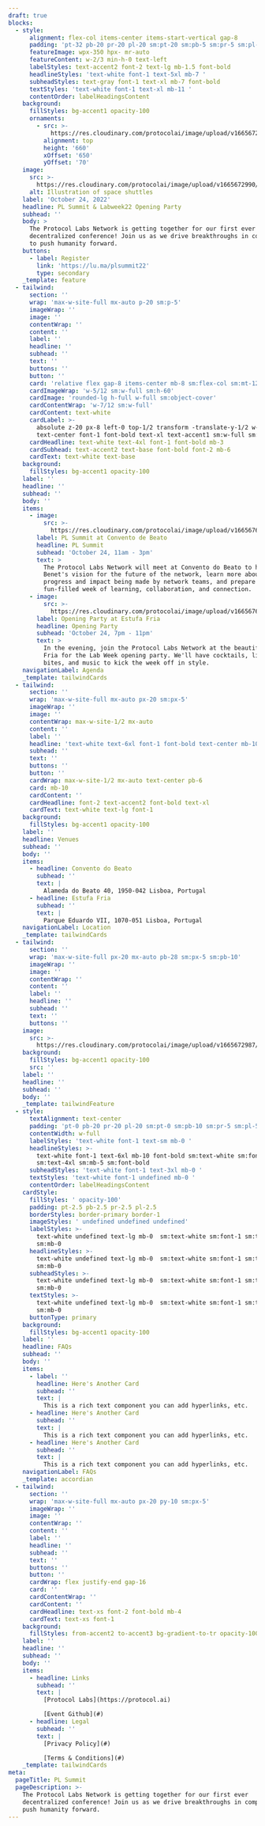 ```yaml
---
draft: true
blocks:
  - style:
      alignment: flex-col items-center items-start-vertical gap-8
      padding: 'pt-32 pb-20 pr-20 pl-20 sm:pt-20 sm:pb-5 sm:pr-5 sm:pl-5'
      featureImage: wpx-350 hpx- mr-auto
      featureContent: w-2/3 min-h-0 text-left
      labelStyles: text-accent2 font-2 text-lg mb-1.5 font-bold
      headlineStyles: 'text-white font-1 text-5xl mb-7 '
      subheadStyles: text-gray font-1 text-xl mb-7 font-bold
      textStyles: 'text-white font-1 text-xl mb-11 '
      contentOrder: labelHeadingsContent
    background:
      fillStyles: bg-accent1 opacity-100
      ornaments:
        - src: >-
            https://res.cloudinary.com/protocolai/image/upload/v1665672982/pl-summit-22/hex-ornament_rtnce3.svg
          alignment: top
          height: '660'
          xOffset: '650'
          yOffset: '70'
    image:
      src: >-
        https://res.cloudinary.com/protocolai/image/upload/v1665672990/pl-summit-22/pl-summit-logo_pvrz3m.svg
      alt: Illustration of space shuttles
    label: 'October 24, 2022'
    headline: PL Summit & Labweek22 Opening Party
    subhead: ''
    body: >
      The Protocol Labs Network is getting together for our first ever
      decentralized conference! Join us as we drive breakthroughs in computing
      to push humanity forward.
    buttons:
      - label: Register
        link: 'https://lu.ma/plsummit22'
        type: secondary
    _template: feature
  - tailwind:
      section: ''
      wrap: 'max-w-site-full mx-auto p-20 sm:p-5'
      imageWrap: ''
      image: ''
      contentWrap: ''
      content: ''
      label: ''
      headline: ''
      subhead: ''
      text: ''
      buttons: ''
      button: ''
      card: 'relative flex gap-8 items-center mb-8 sm:flex-col sm:mt-12'
      cardImageWrap: 'w-5/12 sm:w-full sm:h-60'
      cardImage: 'rounded-lg h-full w-full sm:object-cover'
      cardContentWrap: 'w-7/12 sm:w-full'
      cardContent: text-white
      cardLabel: >-
        absolute z-20 px-8 left-0 top-1/2 transform -translate-y-1/2 w-5/12
        text-center font-1 font-bold text-xl text-accent1 sm:w-full sm:top-28
      cardHeadline: text-white text-4xl font-1 font-bold mb-3
      cardSubhead: text-accent2 text-base font-bold font-2 mb-6
      cardText: text-white text-base
    background:
      fillStyles: bg-accent1 opacity-100
    label: ''
    headline: ''
    subhead: ''
    body: ''
    items:
      - image:
          src: >-
            https://res.cloudinary.com/protocolai/image/upload/v1665676294/pl-summit-22/event-pl-summit_nmmypj.jpg
        label: PL Summit at Convento de Beato
        headline: PL Summit
        subhead: 'October 24, 11am - 3pm'
        text: >
          ​The Protocol Labs Network will meet at Convento do Beato to hear Juan
          Benet's vision for the future of the network, learn more about the
          progress and impact being made by network teams, and prepare for a
          fun-filled week of learning, collaboration, and connection.
      - image:
          src: >-
            https://res.cloudinary.com/protocolai/image/upload/v1665676289/pl-summit-22/event-opening-party_o9s5zi.jpg
        label: Opening Party at Estufa Fria
        headline: Opening Party
        subhead: 'October 24, 7pm - 11pm'
        text: >
          In the evening, join the Protocol Labs Network at the beautiful Estufa
          Fria for the Lab Week opening party. We'll have cocktails, light
          bites, and music to kick the week off in style.
    navigationLabel: Agenda
    _template: tailwindCards
  - tailwind:
      section: ''
      wrap: 'max-w-site-full mx-auto px-20 sm:px-5'
      imageWrap: ''
      image: ''
      contentWrap: max-w-site-1/2 mx-auto
      content: ''
      label: ''
      headline: 'text-white text-6xl font-1 font-bold text-center mb-10 sm:text-4xl'
      subhead: ''
      text: ''
      buttons: ''
      button: ''
      cardWrap: max-w-site-1/2 mx-auto text-center pb-6
      card: mb-10
      cardContent: ''
      cardHeadline: font-2 text-accent2 font-bold text-xl
      cardText: text-white text-lg font-1
    background:
      fillStyles: bg-accent1 opacity-100
    label: ''
    headline: Venues
    subhead: ''
    body: ''
    items:
      - headline: Convento do Beato
        subhead: ''
        text: |
          Alameda do Beato 40, 1950-042 Lisboa, Portugal
      - headline: Estufa Fria
        subhead: ''
        text: |
          Parque Eduardo VII, 1070-051 Lisboa, Portugal
    navigationLabel: Location
    _template: tailwindCards
  - tailwind:
      section: ''
      wrap: 'max-w-site-full px-20 mx-auto pb-28 sm:px-5 sm:pb-10'
      imageWrap: ''
      image: ''
      contentWrap: ''
      content: ''
      label: ''
      headline: ''
      subhead: ''
      text: ''
      buttons: ''
    image:
      src: >-
        https://res.cloudinary.com/protocolai/image/upload/v1665672987/pl-summit-22/map_dk6w44.png
    background:
      fillStyles: bg-accent1 opacity-100
      src: ''
    label: ''
    headline: ''
    subhead: ''
    body: ''
    _template: tailwindFeature
  - style:
      textAlignment: text-center
      padding: 'pt-0 pb-20 pr-20 pl-20 sm:pt-0 sm:pb-10 sm:pr-5 sm:pl-5'
      contentWidth: w-full
      labelStyles: 'text-white font-1 text-sm mb-0 '
      headlineStyles: >-
        text-white font-1 text-6xl mb-10 font-bold sm:text-white sm:font-1
        sm:text-4xl sm:mb-5 sm:font-bold
      subheadStyles: 'text-white font-1 text-3xl mb-0 '
      textStyles: 'text-white font-1 undefined mb-0 '
      contentOrder: labelHeadingsContent
    cardStyle:
      fillStyles: ' opacity-100'
      padding: pt-2.5 pb-2.5 pr-2.5 pl-2.5
      borderStyles: border-primary border-1
      imageStyles: ' undefined undefined undefined'
      labelStyles: >-
        text-white undefined text-lg mb-0  sm:text-white sm:font-1 sm:text-base
        sm:mb-0 
      headlineStyles: >-
        text-white undefined text-lg mb-0  sm:text-white sm:font-1 sm:text-base
        sm:mb-0 
      subheadStyles: >-
        text-white undefined text-lg mb-0  sm:text-white sm:font-1 sm:text-base
        sm:mb-0 
      textStyles: >-
        text-white undefined text-lg mb-0  sm:text-white sm:font-1 sm:text-base
        sm:mb-0 
      buttonType: primary
    background:
      fillStyles: bg-accent1 opacity-100
    label: ''
    headline: FAQs
    subhead: ''
    body: ''
    items:
      - label: ''
        headline: Here's Another Card
        subhead: ''
        text: |
          This is a rich text component you can add hyperlinks, etc.
      - headline: Here's Another Card
        subhead: ''
        text: |
          This is a rich text component you can add hyperlinks, etc.
      - headline: Here's Another Card
        subhead: ''
        text: |
          This is a rich text component you can add hyperlinks, etc.
    navigationLabel: FAQs
    _template: accordian
  - tailwind:
      section: ''
      wrap: 'max-w-site-full mx-auto px-20 py-10 sm:px-5'
      imageWrap: ''
      image: ''
      contentWrap: ''
      content: ''
      label: ''
      headline: ''
      subhead: ''
      text: ''
      buttons: ''
      button: ''
      cardWrap: flex justify-end gap-16
      card: ''
      cardContentWrap: ''
      cardContent: ''
      cardHeadline: text-xs font-2 font-bold mb-4
      cardText: text-xs font-1
    background:
      fillStyles: from-accent2 to-accent3 bg-gradient-to-tr opacity-100
    label: ''
    headline: ''
    subhead: ''
    body: ''
    items:
      - headline: Links
        subhead: ''
        text: |
          [Protocol Labs](https://protocol.ai)

          [Event Github](#)
      - headline: Legal
        subhead: ''
        text: |
          [Privacy Policy](#)

          [Terms & Conditions](#)
    _template: tailwindCards
meta:
  pageTitle: PL Summit
  pageDescription: >-
    The Protocol Labs Network is getting together for our first ever
    decentralized conference! Join us as we drive breakthroughs in computing to
    push humanity forward.
---
```


